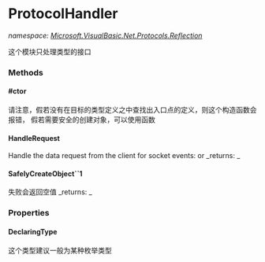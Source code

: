 ﻿
# ProtocolHandler
_namespace: [Microsoft.VisualBasic.Net.Protocols.Reflection](N-Microsoft.VisualBasic.Net.Protocols.Reflection.md)_

这个模块只处理类型的接口

### Methods

#### #ctor
请注意，假若没有在目标的类型定义之中查找出入口点的定义，则这个构造函数会报错，
 假若需要安全的创建对象，可以使用函数
#### HandleRequest
Handle the data request from the client for socket events: or
_returns: _
#### SafelyCreateObject``1
失败会返回空值
_returns: _


### Properties

#### DeclaringType
这个类型建议一般为某种枚举类型

